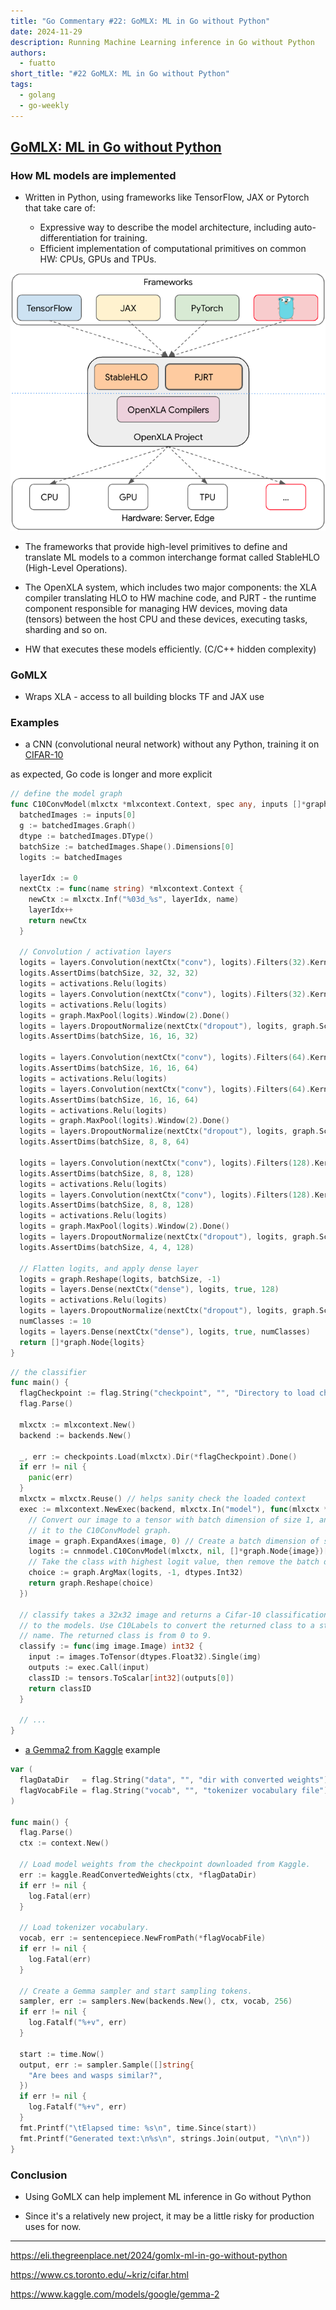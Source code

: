 ```yaml
---
title: "Go Commentary #22: GoMLX: ML in Go without Python"
date: 2024-11-29
description: Running Machine Learning inference in Go without Python
authors:
  - fuatto
short_title: "#22 GoMLX: ML in Go without Python"
tags:
  - golang
  - go-weekly
---
```


## [GoMLX: ML in Go without Python](https://eli.thegreenplace.net/2024/gomlx-ml-in-go-without-python)

### How ML models are implemented

- Written in Python, using frameworks like TensorFlow, JAX or Pytorch that take care of:

  - Expressive way to describe the model architecture, including auto-differentiation for training.
  - Efficient implementation of computational primitives on common HW: CPUs, GPUs and TPUs.

![](assets/openxla-diagram-with-gopher.png)

- The frameworks that provide high-level primitives to define and translate ML models to a common interchange format called StableHLO (High-Level Operations).

- The OpenXLA system, which includes two major components: the XLA compiler translating HLO to HW machine code, and PJRT - the runtime component responsible for managing HW devices, moving data (tensors) between the host CPU and these devices, executing tasks, sharding and so on.

- HW that executes these models efficiently. (C/C++ hidden complexity)

### GoMLX

- Wraps XLA - access to all building blocks TF and JAX use

### Examples

- a CNN (convolutional neural network) without any Python, training it on [CIFAR-10](https://www.cs.toronto.edu/~kriz/cifar.html)

as expected, Go code is longer and more explicit

```go
// define the model graph
func C10ConvModel(mlxctx *mlxcontext.Context, spec any, inputs []*graph.Node) []*graph.Node {
  batchedImages := inputs[0]
  g := batchedImages.Graph()
  dtype := batchedImages.DType()
  batchSize := batchedImages.Shape().Dimensions[0]
  logits := batchedImages

  layerIdx := 0
  nextCtx := func(name string) *mlxcontext.Context {
    newCtx := mlxctx.Inf("%03d_%s", layerIdx, name)
    layerIdx++
    return newCtx
  }

  // Convolution / activation layers
  logits = layers.Convolution(nextCtx("conv"), logits).Filters(32).KernelSize(3).PadSame().Done()
  logits.AssertDims(batchSize, 32, 32, 32)
  logits = activations.Relu(logits)
  logits = layers.Convolution(nextCtx("conv"), logits).Filters(32).KernelSize(3).PadSame().Done()
  logits = activations.Relu(logits)
  logits = graph.MaxPool(logits).Window(2).Done()
  logits = layers.DropoutNormalize(nextCtx("dropout"), logits, graph.Scalar(g, dtype, 0.3), true)
  logits.AssertDims(batchSize, 16, 16, 32)

  logits = layers.Convolution(nextCtx("conv"), logits).Filters(64).KernelSize(3).PadSame().Done()
  logits.AssertDims(batchSize, 16, 16, 64)
  logits = activations.Relu(logits)
  logits = layers.Convolution(nextCtx("conv"), logits).Filters(64).KernelSize(3).PadSame().Done()
  logits.AssertDims(batchSize, 16, 16, 64)
  logits = activations.Relu(logits)
  logits = graph.MaxPool(logits).Window(2).Done()
  logits = layers.DropoutNormalize(nextCtx("dropout"), logits, graph.Scalar(g, dtype, 0.5), true)
  logits.AssertDims(batchSize, 8, 8, 64)

  logits = layers.Convolution(nextCtx("conv"), logits).Filters(128).KernelSize(3).PadSame().Done()
  logits.AssertDims(batchSize, 8, 8, 128)
  logits = activations.Relu(logits)
  logits = layers.Convolution(nextCtx("conv"), logits).Filters(128).KernelSize(3).PadSame().Done()
  logits.AssertDims(batchSize, 8, 8, 128)
  logits = activations.Relu(logits)
  logits = graph.MaxPool(logits).Window(2).Done()
  logits = layers.DropoutNormalize(nextCtx("dropout"), logits, graph.Scalar(g, dtype, 0.5), true)
  logits.AssertDims(batchSize, 4, 4, 128)

  // Flatten logits, and apply dense layer
  logits = graph.Reshape(logits, batchSize, -1)
  logits = layers.Dense(nextCtx("dense"), logits, true, 128)
  logits = activations.Relu(logits)
  logits = layers.DropoutNormalize(nextCtx("dropout"), logits, graph.Scalar(g, dtype, 0.5), true)
  numClasses := 10
  logits = layers.Dense(nextCtx("dense"), logits, true, numClasses)
  return []*graph.Node{logits}
}
```

```go
// the classifier
func main() {
  flagCheckpoint := flag.String("checkpoint", "", "Directory to load checkpoint from")
  flag.Parse()

  mlxctx := mlxcontext.New()
  backend := backends.New()

  _, err := checkpoints.Load(mlxctx).Dir(*flagCheckpoint).Done()
  if err != nil {
    panic(err)
  }
  mlxctx = mlxctx.Reuse() // helps sanity check the loaded context
  exec := mlxcontext.NewExec(backend, mlxctx.In("model"), func(mlxctx *mlxcontext.Context, image *graph.Node) *graph.Node {
    // Convert our image to a tensor with batch dimension of size 1, and pass
    // it to the C10ConvModel graph.
    image = graph.ExpandAxes(image, 0) // Create a batch dimension of size 1.
    logits := cnnmodel.C10ConvModel(mlxctx, nil, []*graph.Node{image})[0]
    // Take the class with highest logit value, then remove the batch dimension.
    choice := graph.ArgMax(logits, -1, dtypes.Int32)
    return graph.Reshape(choice)
  })

  // classify takes a 32x32 image and returns a Cifar-10 classification according
  // to the models. Use C10Labels to convert the returned class to a string
  // name. The returned class is from 0 to 9.
  classify := func(img image.Image) int32 {
    input := images.ToTensor(dtypes.Float32).Single(img)
    outputs := exec.Call(input)
    classID := tensors.ToScalar[int32](outputs[0])
    return classID
  }

  // ...
}
```

- [a Gemma2 from Kaggle](https://www.kaggle.com/models/google/gemma-2) example

```go
var (
  flagDataDir   = flag.String("data", "", "dir with converted weights")
  flagVocabFile = flag.String("vocab", "", "tokenizer vocabulary file")
)

func main() {
  flag.Parse()
  ctx := context.New()

  // Load model weights from the checkpoint downloaded from Kaggle.
  err := kaggle.ReadConvertedWeights(ctx, *flagDataDir)
  if err != nil {
    log.Fatal(err)
  }

  // Load tokenizer vocabulary.
  vocab, err := sentencepiece.NewFromPath(*flagVocabFile)
  if err != nil {
    log.Fatal(err)
  }

  // Create a Gemma sampler and start sampling tokens.
  sampler, err := samplers.New(backends.New(), ctx, vocab, 256)
  if err != nil {
    log.Fatalf("%+v", err)
  }

  start := time.Now()
  output, err := sampler.Sample([]string{
    "Are bees and wasps similar?",
  })
  if err != nil {
    log.Fatalf("%+v", err)
  }
  fmt.Printf("\tElapsed time: %s\n", time.Since(start))
  fmt.Printf("Generated text:\n%s\n", strings.Join(output, "\n\n"))
}
```

### Conclusion

- Using GoMLX can help implement ML inference in Go without Python

- Since it's a relatively new project, it may be a little risky for production uses for now.

---

https://eli.thegreenplace.net/2024/gomlx-ml-in-go-without-python

https://www.cs.toronto.edu/~kriz/cifar.html

https://www.kaggle.com/models/google/gemma-2

